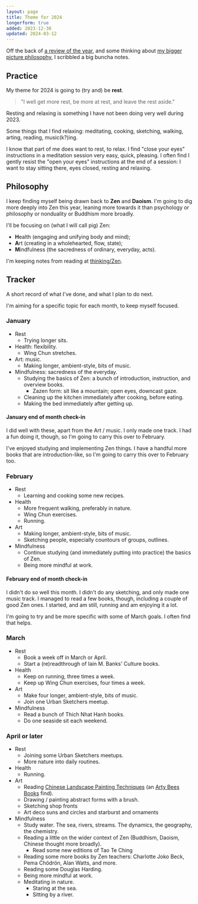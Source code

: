 ```yaml
---
layout: page
title: Theme for 2024
longerform: true
added: 2023-12-30
updated: 2024-03-12
---
```


Off the back of [a review of the year](/thinking/2023-year-in-review/), and some thinking about [my bigger picture philosophy](/thinking/my-philosophy/), I scribbled a big buncha notes.

## Practice

My theme for 2024 is going to (try and) be **rest**.

> "I well get more rest, be more at rest, and leave the rest aside."

Resting and relaxing is something I have not been doing very well during 2023.

Some things that I find relaxing: meditating, cooking, sketching, walking, arting, reading, music(k?)ing.

I know that part of me does want to rest, to relax. I find "close your eyes" instructions in a meditation session very easy, quick, pleasing. I often find I gently resist the "open your eyes" instructions at the end of a session: I want to stay sitting there, eyes closed, resting and relaxing.

## Philosophy

I keep finding myself being drawn back to **Zen** and **Daoism**. I'm going to dig more deeply into Zen this year, leaning more towards it than psychology or philosophy or nonduality or Buddhism more broadly.

I'll be focusing on (what I will call pig) Zen:

- **H**ealth (engaging and unifying body and mind);
- **A**rt (creating in a wholehearted, flow, state);
- **M**indfulness (the sacredness of ordinary, everyday, acts).

I'm keeping notes from reading at [thinking/Zen](/thinking/zen/).

## Tracker

A short record of what I've done, and what I plan to do next.

I'm aiming for a specific topic for each month, to keep myself focused.

### January

- Rest
	- Trying longer sits.
- Health: flexibility.
	- Wing Chun stretches.
- Art: music.
	- Making longer, ambient-style, bits of music.
- Mindfulness: sacredness of the everyday.
	- Studying the basics of Zen: a bunch of introduction, instruction, and overview books.
		- Zazen form: sit like a mountain; open eyes, downcast gaze.
	- Cleaning up the kitchen immediately after cooking, before eating.
	- Making the bed immediately after getting up.

#### January end of month check-in

I did well with these, apart from the Art / music. I only made one track. I had a fun doing it, though, so I'm going to carry this over to February.

I've enjoyed studying and implementing Zen things. I have a handful more books that are introduction-like, so I'm going to carry this over to February too.

### February

- Rest
	- Learning and cooking some new recipes.
- Health
	- More frequent walking, preferably in nature.
	- Wing Chun exercises.
	- Running.
- Art
	- Making longer, ambient-style, bits of music.
	- Sketching people, especially countours of groups, outlines.
- Mindfulness
	- Continue studying (and immediately putting into practice) the basics of Zen.
	- Being more mindful at work.

#### February end of month check-in

I didn't do so well this month. I didn't do any sketching, and only made one music track. I managed to read a few books, though, including a couple of good Zen ones. I started, and am still, running and am enjoying it a lot.

I'm going to try and be more specific with some of March goals. I often find that helps.

### March

- Rest
	- Book a week off in March or April.
	- Start a (re)readthrough of Iain M. Banks' Culture books.
- Health
	- Keep on running, three times a week.
	- Keep up Wing Chun exercises, four times a week.
- Art
	- Make four longer, ambient-style, bits of music.
	- Join one Urban Sketchers meetup.
- Mindfulness
	- Read a bunch of Thich Nhat Hanh books.
	- Do one seaside sit each weekend.
	 
### April or later

- Rest
	- Joining some Urban Sketchers meetups.
	- More nature into daily routines.
- Health
	- Running.
- Art
	- Reading [Chinese Landscape Painting Techniques](https://www.goodreads.com/book/show/21116145-chinese-landscape-painting-techniques) (an [Arty Bees Books](https://www.artybees.co.nz/) find).
	- Drawing / painting abstract forms with a brush.
	- Sketching shop fronts
	- Art deco suns and circles and starburst and ornaments
- Mindfulness
	- Study water. The sea, rivers, streams. The dynamics, the geography, the chemistry.
	- Reading a little on the wider context of Zen (Buddhism, Daoism, Chinese thought more broadly).
		- Read some new editions of Tao Te Ching
	- Reading some more books by Zen teachers: Charlotte Joko Beck, Pema Chödrön, Alan Watts, and more.
	- Reading some Douglas Harding.
	- Being more mindful at work.
	- Meditating in nature.
		- Staring at the sea.
		- Sitting by a river.